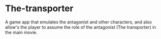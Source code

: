 # The-transporter
A game app that emulates the antagonist and other characters, and also allow's the player to assume the role of the antagonist (The transporter) in the main movie.
